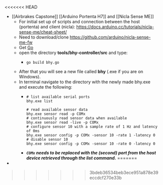 <<<<<<< HEAD
- [[Airbrakes Capstone]] [[Arduino Portenta H7]] and [[Nicla Sense ME]]
	- For initial set up of scripts and connection between the host (portenta) and client (nicla): https://docs.arduino.cc/tutorials/nicla-sense-me/cheat-sheet/
	- Need to download/clone https://github.com/arduino/nicla-sense-me-fw
	- Get [Go](https://go.dev/dl/)
	- open the directory **tools/bhy-controller/src** and type:
		- ```
		  go build bhy.go
		  ```
	- After that you will see a new file called **bhy** (.exe if you are on Windows).
	- In terminal navigate to the directory with the newly made bhy.exe and execute the following:
		- ```
		  # list available serial ports
		  bhy.exe list
		  
		  # read available sensor data
		  bhy.exe sensor read -p COMx
		  # continuously read sensor data when available
		  bhy.exe sensor read -live -p COMx
		  # configure sensor 10 with a sample rate of 1 Hz and latency of 0ms
		  bhy.exe sensor config -p COMx -sensor 10 -rate 1 -latency 0
		  # disable sensor 10
		  bhy.exe sensor config -p COMx -sensor 10 -rate 0 -latency 0
		  ```
		- ***`COMx` needs to be replaced with the (second) port from the host device retrieved through the list command.***
=======
-
>>>>>>> 3bdeb36534beb3ece951a878e39eccdcf270e33b
